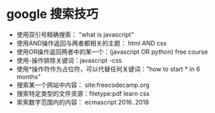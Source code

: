 # google 搜索技巧
* 使用双引号精确搜索： "what is javascript"
* 使用AND操作返回与两者都相关的主题： html AND css
* 使用OR操作返回两者中的某一个：(javascript OR python) free course
* 使用-操作排除关键词：javascript -css
* 使用*操作符作为占位符，可以代替任何关键词："how to start * in 6 months"
* 搜索某一个网站中内容： site:freecodecamp.org
* 搜索特定类型的文件资源：filetype:pdf learn css
* 索索数字范围内的内容： ecmascript 2016..2018
